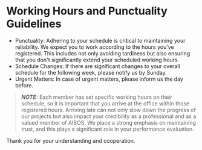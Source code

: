 # Working Hours and Punctuality Guidelines

- Punctuality: Adhering to your schedule is critical to maintaining your reliability. We expect you to work according to the hours you’ve registered. This includes not only avoiding tardiness but also ensuring that you don't significantly extend your scheduled working hours.
- Schedule Changes: If there are significant changes to your overall schedule for the following week, please notify us by Sunday.
- Urgent Matters: In case of urgent matters, please inform us the day before.

> **_NOTE:_** Each member has set specific working hours on their schedule, so it is important that you arrive at the office within those registered hours. Arriving late can not only slow down the progress of our projects but also impact your credibility as a professional and as a valued member of AIBOS. We place a strong emphasis on maintaining trust, and this plays a significant role in your performance evaluation.

Thank you for your understanding and cooperation.
